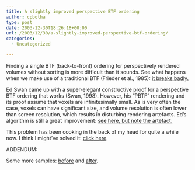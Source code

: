 ```yaml
---
title: A slightly improved perspective BTF ordering
author: cpbotha
type: post
date: 2003-12-30T18:26:18+00:00
url: /2003/12/30/a-slightly-improved-perspective-btf-ordering/
categories:
  - Uncategorized

---
```

Finding a single BTF (back-to-front) ordering for perspectively rendered volumes without sorting is more difficult than it sounds. See what happens when we make use of a traditional BTF (Frieder et al., 1985): <a href="http://visualisation.tudelft.nl/~cpbotha/thingies/perspectiveBTF.png" data-rel="lightbox-image-0" data-rl_title="" data-rl_caption="" title="">it breaks badly.</a>

Ed Swan came up with a super-elegant constructive proof for a perspective BTF ordering that works (Swan, 1998). However, his &#8220;PBTF&#8221; rendering and its proof assume that voxels are infinitesimally small. As is very often the case, voxels can have significant size, and volume resolution is often lower than screen resolution, which results in disturbing rendering artefacts. Ed&#8217;s algorithm is still a great improvement: <a href="http://visualisation.tudelft.nl/~cpbotha/thingies/perspectivePBTF.png" data-rel="lightbox-image-1" data-rl_title="" data-rl_caption="" title="">see here, but note the artefact.</a>

This problem has been cooking in the back of my head for quite a while now. I think I might&#8217;ve solved it: <a href="http://visualisation.tudelft.nl/~cpbotha/thingies/perspectiveIPPBTF.png" data-rel="lightbox-image-2" data-rl_title="" data-rl_caption="" title="">click here</a>.

ADDENDUM:
  
Some more samples: <a href="http://visualisation.tudelft.nl/~cpbotha/thingies/faceonPBTF.png" data-rel="lightbox-image-3" data-rl_title="" data-rl_caption="" title="">before</a> and <a href="http://visualisation.tudelft.nl/~cpbotha/thingies/faceonIPPBTF.png" data-rel="lightbox-image-4" data-rl_title="" data-rl_caption="" title="">after</a>.
